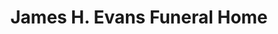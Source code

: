 ---
title: "James H. Evans Funeral Home"
url: /saint-clair/james-h-evans-funeral-home/
shop: Bestattungen
---